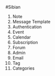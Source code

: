#Sibian

1. Note
2. Message Template
3. Authentication
4. Event
5. Calendar
6. Subscription
7. Forum
8. Admin
9. Email
10. Tag
11. Categories